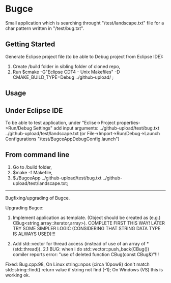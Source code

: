 # Bugce

Small application which is searching throught "/test/landscape.txt" file for a char pattern written in "/test/bug.txt".

## Getting Started

Generate Eclipse project file (to be able to Debug project from Eclipse IDE):
1. Create /build folder in sibling folder of cloned repo,
2. Run $cmake -G"Eclipse CDT4 - Unix Makefiles" -D CMAKE_BUILD_TYPE=Debug ../github-upload/ ;

## Usage
## Under Eclipse IDE
To be able to test application, under "Eclise->Project properties->Run/Debug Settings" add input arguments:
../github-upload/test/bug.txt ../github-upload/test/landscape.txt
(or File->Import->Run/Debug->Launch Configurations "/test/BugceAppDebugConfig.launch")

## From command line
1. Go to /build folder,
2. $make -f Makefile,
3. $./BugceApp ../github-upload/test/bug.txt ../github-upload/test/landscape.txt;
--------------------------------------------------------------------------------------------------------------------------
Bugfixing/upgrading of Bugce.

Upgrading Bugce:
1. Implement application as template. (Object should be created as (e.g.) CBug<string,array<string>::iterator,array>). 
COMPLETE FIRST THIS WAY! LATER TRY SOME SIMPLER LOGIC (CONSIDERING THAT STRING DATA TYPE IS ALWAYS USED)!!! 

2. Add std::vector for thread access (instead of use of an array of *(std::thread)).
2.1 BUG: when i do std::vector<CBug>::push_back(CBug()) comiler reports error: "use of deleted function CBug(const CBug&)"!!!


Fixed:
Bug.cpp:98, On Linux string::npos (circa 10pow8) don't match std::string::find() return value if string not find (-1); On Windows (VS) this is working ok.
